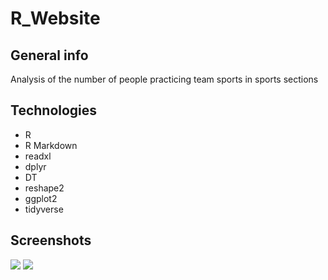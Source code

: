 # R_Website

## General info
Analysis of the number of people practicing team sports in sports sections

## Technologies
* R
* R Markdown
* readxl
* dplyr
* DT
* reshape2
* ggplot2
* tidyverse
  
## Screenshots
![](https://i.ibb.co/FJLV4JX/12.jpg)
![](https://i.ibb.co/4Y9m8nS/13.jpg)
